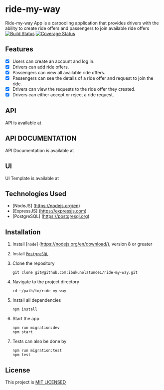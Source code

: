 # ride-my-way
Ride-my-way App is a carpooling application that provides drivers with the ability to create ride offers and passengers to join available ride offers
[![Build Status](https://travis-ci.com/ibukunolatunde1/ride-my-way.svg?branch=develop)](https://travis-ci.com/ibukunolatunde1/ride-my-way)
[![Coverage Status](https://coveralls.io/repos/github/ibukunolatunde1/ride-my-way/badge.svg?branch=develop)](https://coveralls.io/github/ibukunolatunde1/ride-my-way?branch=develop)
## Features
* [x] Users can create an account and log in.
* [X] Drivers can add ride offers.
* [X] Passengers can view all available ride offers.
* [x] Passengers can see the details of a ride offer and request to join the ride.
* [x] Drivers can view the requests to the ride offer they created.
* [x] Drivers can either accept or reject a ride request.

## API

API is available at 

## API DOCUMENTATION

API Documentation is available at

## UI 
UI Template is available at

## Technologies Used
* [NodeJS] (https://nodejs.org/en)
* [ExpressJS] (https://expressjs.com)
* [PostgreSQL] (https://postgresql.org)

## Installation

1. Install [`node`] (https://nodejs.org/en/download/), version 8 or greater

2. Install [`PostgreSQL`](https://www.postgresql.org/)

3. Clone the repository

    ```
    git clone git@github.com:ibukunolatunde1/ride-my-way.git
    ```

4. Navigate to the project directory

    ```
    cd ~/path/to/ride-my-way
    ```

5. Install all dependencies

    ```
    npm install
    ```
6. Start the app

    ```
    npm run migration:dev
    npm start
    ```
7. Tests can also be done by

    ```
    npm run migration:test
    npm test
    ```

## License
This project is [MIT LICENSED](/LICENSE)
